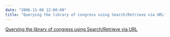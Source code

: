 ```yaml
---
date: "2006-11-08 12:00:00"
title: "Querying the library of congress using Search/Retrieve via URL"
---
```


[Querying the library of congress using Search/Retrieve via URL](/lemire/blog/2006/11-08-querying-the-library-of-congress-using-searchretrieve-via-url)

